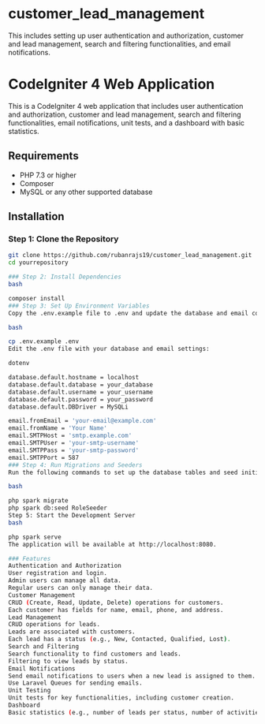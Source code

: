 # customer_lead_management
This includes setting up user authentication and authorization, customer and lead management, search and filtering functionalities, and email notifications.
# CodeIgniter 4 Web Application

This is a CodeIgniter 4 web application that includes user authentication and authorization, customer and lead management, search and filtering functionalities, email notifications, unit tests, and a dashboard with basic statistics.

## Requirements

- PHP 7.3 or higher
- Composer
- MySQL or any other supported database

## Installation

### Step 1: Clone the Repository

```bash
git clone https://github.com/rubanrajs19/customer_lead_management.git
cd yourrepository

### Step 2: Install Dependencies
bash

composer install
### Step 3: Set Up Environment Variables
Copy the .env.example file to .env and update the database and email configurations.

bash

cp .env.example .env
Edit the .env file with your database and email settings:

dotenv

database.default.hostname = localhost
database.default.database = your_database
database.default.username = your_username
database.default.password = your_password
database.default.DBDriver = MySQLi

email.fromEmail = 'your-email@example.com'
email.fromName = 'Your Name'
email.SMTPHost = 'smtp.example.com'
email.SMTPUser = 'your-smtp-username'
email.SMTPPass = 'your-smtp-password'
email.SMTPPort = 587
### Step 4: Run Migrations and Seeders
Run the following commands to set up the database tables and seed initial data:

bash

php spark migrate
php spark db:seed RoleSeeder
Step 5: Start the Development Server
bash

php spark serve
The application will be available at http://localhost:8080.

### Features
Authentication and Authorization
User registration and login.
Admin users can manage all data.
Regular users can only manage their data.
Customer Management
CRUD (Create, Read, Update, Delete) operations for customers.
Each customer has fields for name, email, phone, and address.
Lead Management
CRUD operations for leads.
Leads are associated with customers.
Each lead has a status (e.g., New, Contacted, Qualified, Lost).
Search and Filtering
Search functionality to find customers and leads.
Filtering to view leads by status.
Email Notifications
Send email notifications to users when a new lead is assigned to them.
Use Laravel Queues for sending emails.
Unit Testing
Unit tests for key functionalities, including customer creation.
Dashboard
Basic statistics (e.g., number of leads per status, number of activities per type).